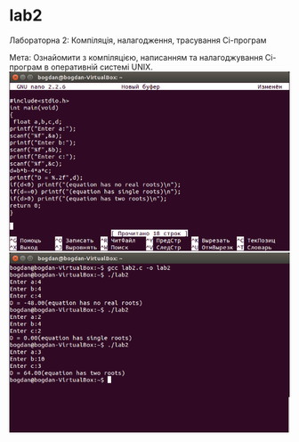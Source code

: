 # lab2
Лабораторна 2: Компіляція, налагодження, трасування Сі-програм

Мета: Ознайомити з компіляцією, написанням та налагоджування Сі-програм в оперативній системі UNIX.
![terminal1](lab2-2.png)
![terminal1](lab2.png)
